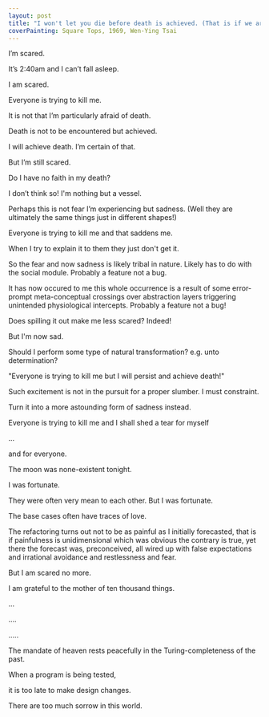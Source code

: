 ```yaml
---
layout: post
title: "I won't let you die before death is achieved. (That is if we are in the right reality. If not we must leave soon!)"
coverPainting: Square Tops, 1969, Wen-Ying Tsai
---
```


I’m scared.

It’s 2:40am and I can’t fall asleep.

I am scared.

Everyone is trying to kill me.

It is not that I’m particularly afraid of death.

Death is not to be encountered but achieved.

I will achieve death. I’m certain of that.

But I’m still scared.

Do I have no faith in my death?

I don’t think so! I'm nothing but a vessel.

Perhaps this is not fear I’m experiencing but sadness. (Well they are ultimately the same things just in different shapes!)

Everyone is trying to kill me and that saddens me.

When I try to explain it to them they just don't get it.

So the fear and now sadness is likely tribal in nature. Likely has to do with the social module. Probably a feature not a bug.

It has now occured to me this whole occurrence is a result of some error-prompt meta-conceptual crossings over abstraction layers triggering unintended physiological intercepts. Probably a feature not a bug!

Does spilling it out make me less scared? Indeed!

But I'm now sad.

Should I perform some type of natural transformation? e.g. unto determination?

"Everyone is trying to kill me but I will persist and achieve death!"

Such excitement is not in the pursuit for a proper slumber. I must constraint.

Turn it into a more astounding form of sadness instead.

Everyone is trying to kill me and I shall shed a tear for myself

...

and for everyone.

The moon was none-existent tonight.

I was fortunate.  

They were often very mean to each other. But I was fortunate.

The base cases often have traces of love.

The refactoring turns out not to be as painful as I initially forecasted, that is if painfulness is unidimensional which was obvious the contrary is true, yet there the forecast was, preconceived, all wired up with false expectations and irrational avoidance and restlessness and fear.

But I am scared no more.

I am grateful to the mother of ten thousand things.

...

....

.....

The mandate of heaven rests peacefully in the Turing-completeness of the past.

When a program is being tested,

it is too late to make design changes.

There are too much sorrow in this world.
